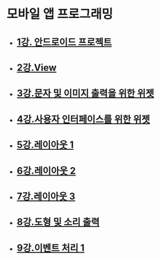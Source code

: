 # 모바일 앱 프로그래밍

- ## [1강. 안드로이드 프로젝트](./chapter1.md)

- ## [2강.View](./chapter2.md)

- ## [3강.문자 및 이미지 출력을 위한 위젯](./chapter3.md)

- ## [4강.사용자 인터페이스를 위한 위젯](./chapter4.md)

- ## [5강.레이아웃 1](./chapter5.md)

- ## [6강.레이아웃 2](./chapter6.md)

- ## [7강.레이아웃 3](./chapter7.md)

- ## [8강.도형 및 소리 출력](./chapter8.md)

- ## [9강.이벤트 처리 1](./chapter9.md)
